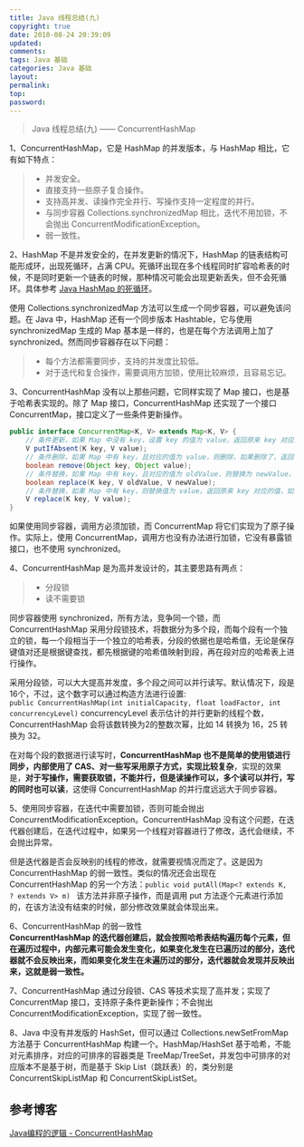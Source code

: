 ```yaml
---
title: Java 线程总结(九)
copyright: true
date: 2018-08-24 20:39:09
updated:
comments:
tags: Java 基础
categories: Java 基础
layout:
permalink:
top:
password:
---
```


<blockquote class="blockquote-center"> Java 线程总结(九) —— ConcurrentHashMap </blockquote>

<!-- more -->

1、ConcurrentHashMap，它是 HashMap 的并发版本，与 HashMap 相比，它有如下特点：
> * 并发安全。
> * 直接支持一些原子复合操作。
> * 支持高并发、读操作完全并行、写操作支持一定程度的并行。
> * 与同步容器 Collections.synchronizedMap 相比，迭代不用加锁，不会抛出 ConcurrentModificationException。
> * 弱一致性。

2、HashMap 不是并发安全的，在并发更新的情况下，HashMap 的链表结构可能形成环，出现死循环，占满 CPU。死循环出现在多个线程同时扩容哈希表的时候，不是同时更新一个链表的时候，那种情况可能会出现更新丢失，但不会死循环。具体参考 [Java HashMap 的死循环](https://coolshell.cn/articles/9606.html)。

使用 Collections.synchronizedMap 方法可以生成一个同步容器，可以避免该问题。在 Java 中，HashMap 还有一个同步版本 Hashtable，它与使用 synchronizedMap 生成的 Map 基本是一样的，也是在每个方法调用上加了 synchronized。然而同步容器存在以下问题：
> * 每个方法都需要同步，支持的并发度比较低。
> * 对于迭代和复合操作，需要调用方加锁，使用比较麻烦，且容易忘记。

3、ConcurrentHashMap 没有以上那些问题，它同样实现了 Map 接口，也是基于哈希表实现的。除了 Map 接口，ConcurrentHashMap 还实现了一个接口 ConcurrentMap，接口定义了一些条件更新操作。
```Java
public interface ConcurrentMap<K, V> extends Map<K, V> {
    // 条件更新，如果 Map 中没有 key，设置 key 的值为 value，返回原来 key 对应的值，如果没有，返回 null
    V putIfAbsent(K key, V value);
    // 条件删除，如果 Map 中有 key，且对应的值为 value，则删除，如果删除了，返回 true，否则 false
    boolean remove(Object key, Object value);
    // 条件替换，如果 Map 中有 key，且对应的值为 oldValue，则替换为 newValue，如果替换了，返回 ture，否则 false
    boolean replace(K key, V oldValue, V newValue);
    // 条件替换，如果 Map 中有 key，则替换值为 value，返回原来 key 对应的值，如果原来没有，返回 null
    V replace(K key, V value);
}
```

如果使用同步容器，调用方必须加锁，而 ConcurrentMap 将它们实现为了原子操作。实际上，使用 ConcurrentMap，调用方也没有办法进行加锁，它没有暴露锁接口，也不使用 synchronized。

4、ConcurrentHashMap 是为高并发设计的，其主要思路有两点：
> * 分段锁  
> * 读不需要锁  

同步容器使用 synchronized，所有方法，竞争同一个锁，而 ConcurrentHashMap 采用分段锁技术，将数据分为多个段，而每个段有一个独立的锁，每一个段相当于一个独立的哈希表，分段的依据也是哈希值，无论是保存键值对还是根据键查找，都先根据键的哈希值映射到段，再在段对应的哈希表上进行操作。

采用分段锁，可以大大提高并发度，多个段之间可以并行读写。默认情况下，段是 16个，不过，这个数字可以通过构造方法进行设置:   
`public ConcurrentHashMap(int initialCapacity, float loadFactor, int concurrencyLevel)`
concurrencyLevel 表示估计的并行更新的线程个数，ConcurrentHashMap 会将该数转换为2的整数次幂，比如 14 转换为 16，25 转换为 32。

在对每个段的数据进行读写时，**ConcurrentHashMap 也不是简单的使用锁进行同步，内部使用了 CAS、对一些写采用原子方式，实现比较复杂**，实现的效果是，**对于写操作，需要获取锁，不能并行，但是读操作可以，多个读可以并行，写的同时也可以读**，这使得 ConcurrentHashMap 的并行度远远大于同步容器。

5、使用同步容器，在迭代中需要加锁，否则可能会抛出 ConcurrentModificationException。ConcurrentHashMap 没有这个问题，在迭代器创建后，在迭代过程中，如果另一个线程对容器进行了修改，迭代会继续，不会抛出异常。

但是迭代器是否会反映别的线程的修改，就需要视情况而定了。这是因为 ConcurrentHashMap 的弱一致性。类似的情况还会出现在 ConcurrentHashMap 的另一个方法：`public void putAll(Map<? extends K, ? extends V> m) ` 该方法并非原子操作，而是调用 put 方法逐个元素进行添加的，在该方法没有结束的时候，部分修改效果就会体现出来。

6、ConcurrentHashMap 的弱一致性   
**ConcurrentHashMap 的迭代器创建后，就会按照哈希表结构遍历每个元素，但在遍历过程中，内部元素可能会发生变化，如果变化发生在已遍历过的部分，迭代器就不会反映出来，而如果变化发生在未遍历过的部分，迭代器就会发现并反映出来，这就是弱一致性。**

7、ConcurrentHashMap 通过分段锁、CAS 等技术实现了高并发；实现了 ConcurrentMap 接口，支持原子条件更新操作；不会抛出 ConcurrentModificationException，实现了弱一致性。

8、Java 中没有并发版的 HashSet，但可以通过 Collections.newSetFromMap 方法基于 ConcurrentHashMap 构建一个。HashMap/HashSet 基于哈希，不能对元素排序，对应的可排序的容器类是 TreeMap/TreeSet，并发包中可排序的对应版本不是基于树，而是基于 Skip List（跳跃表）的，类分别是 ConcurrentSkipListMap 和 ConcurrentSkipListSet。

## 参考博客
[Java编程的逻辑 - ConcurrentHashMap](https://www.cnblogs.com/swiftma/p/6557685.html)
